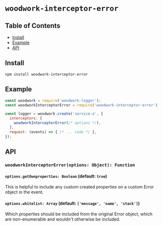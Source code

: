# `woodwork-interceptor-error`

## Table of Contents
- [Install](#install)
- [Example](#example)
- [API](#api)

## Install

```
npm install woodwork-interceptor-error
```

## Example

```js
const woodwork = require('woodwork-logger');
const woodworkInterceptorError = require('woodwork-interceptor-error');

const logger = woodwork.create('service-a', {
  interceptors: [
    woodworkInterceptorError(/* options */),
  ],
  request: (events) => { /* ... code */ },
});
```

## API

### `woodworkInterceptorError(options: Object): Function`

#### `options.getOwnproperties: Boolean` (default: `true`)
This is helpful to include any custom created properties on a custom Error object in the event.

#### `options.whitelist: Array` (default: `['message', 'name', 'stack']`)
Which properties should be included from the original Error object, which are non-enumerable and wouldn't otherwise be included.
